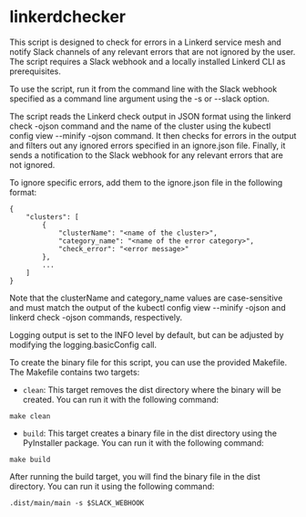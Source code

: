 # linkerdchecker
This script is designed to check for errors in a Linkerd service mesh and notify Slack channels of any relevant errors that are not ignored by the user. The script requires a Slack webhook and a locally installed Linkerd CLI as prerequisites.

To use the script, run it from the command line with the Slack webhook specified as a command line argument using the -s or --slack option.

The script reads the Linkerd check output in JSON format using the linkerd check -ojson command and the name of the cluster using the kubectl config view --minify -ojson command. It then checks for errors in the output and filters out any ignored errors specified in an ignore.json file. Finally, it sends a notification to the Slack webhook for any relevant errors that are not ignored.

To ignore specific errors, add them to the ignore.json file in the following format:

```
{
    "clusters": [
        {
            "clusterName": "<name of the cluster>",
            "category_name": "<name of the error category>",
            "check_error": "<error message>"
        },
        ...
    ]
}
```

Note that the clusterName and category_name values are case-sensitive and must match the output of the kubectl config view --minify -ojson and linkerd check -ojson commands, respectively.

Logging output is set to the INFO level by default, but can be adjusted by modifying the logging.basicConfig call.

To create the binary file for this script, you can use the provided Makefile.
The Makefile contains two targets:
* `clean`: This target removes the dist directory where the binary will be created. You can run it with the following command:

```
make clean
```
* `build`: This target creates a binary file in the dist directory using the PyInstaller package. You can run it with the following command:
```
make build
```

After running the build target, you will find the binary file in the dist directory. You can run it using the following command:
```
.dist/main/main -s $SLACK_WEBHOOK
```

